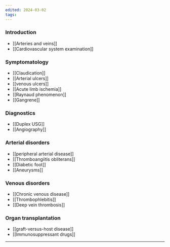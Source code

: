 ```yaml
---
edited: 2024-03-02
tags:
---
```

### Introduction
- [[Arteries and veins]] 
- [[Cardiovascular system examination]] 
### Symptomatology
- [[Claudication]] 
- [[Arterial ulcers]] 
- [[venous ulcers]] 
- [[Acute limb ischemia]] 
- [[Raynaud phenomenon]] 
- [[Gangrene]] 
### Diagnostics
- [[Duplex USG]] 
- [[Angiography]] 
### Arterial disorders
- [[peripheral arterial disease]] 
- [[Thromboangiitis obliterans]] 
- [[Diabetic foot]] 
- [[Aneurysms]] 
### Venous disorders
- [[Chronic venous disease]] 
- [[Thrombophlebitis]] 
- [[Deep vein thrombosis]] 
### Organ transplantation
- [[graft-versus-host disease]] 
- [[Immunosuppressant drugs]] 
---
